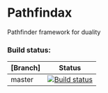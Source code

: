 # Pathfindax
Pathfinder framework for duality

### Build status: 
| [Branch]  | Status |
|-------------|--------|
| master      | [![Build status](https://ci.appveyor.com/api/projects/status/0h8kc3pk5s0p1jir?svg=true)](https://ci.appveyor.com/project/Barsonax/pathfindax) |
